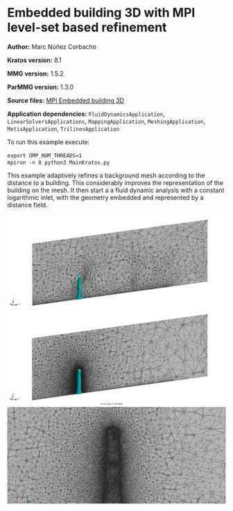 # Embedded building 3D with MPI level-set based refinement

**Author:** Marc Núñez Corbacho

**Kratos version:** 8.1

**MMG version:** 1.5.2

**ParMMG version:** 1.3.0

**Source files:** [MPI Embedded building 3D](https://github.com/KratosMultiphysics/Examples/tree/master/parmmg_remeshing_examples/use_cases/embedded_level_set_building3D/source)

**Application dependencies:** `FluidDynamicsApplication`, `LinearSolversApplications`, `MappingApplication`, `MeshingApplication`, `MetisApplication`, `TrilinosApplication`

To run this example execute:

    export OMP_NUM_THREADS=1
    mpirun -n 8 python3 MainKratos.py


This example adaptively refines a background mesh according to the distance to a building. This considerably improves the representation of the building on the mesh. It then start a a fluid dynamic analysis with a constant logarithmic inlet, with the geometry embedded and represented by a distance field.


![initial](data/initial_building_cut.png)
![final](data/final_building_cut.png)
![final](data/final_building_cut_zoom.png)
